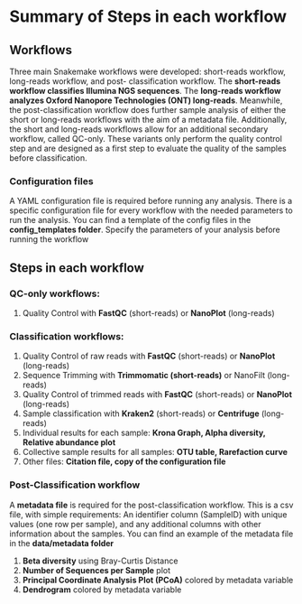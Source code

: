 # Summary of Steps in each workflow

## Workflows

Three main Snakemake workflows were developed: short-reads workflow, long-reads workflow, and post- classification workflow. The **short-reads workflow classifies Illumina NGS sequences**. The **long-reads workflow analyzes Oxford Nanopore Technologies (ONT) long-reads**. Meanwhile, the post-classification workflow does further sample analysis of either the short or long-reads workflows with the aim of a metadata file. Additionally, the short and long-reads workflows allow for an additional secondary workflow, called QC-only. These variants only perform the quality control step and are designed as a first step to evaluate the quality of the samples before classification.

### Configuration files
A YAML configuration file is required before running any analysis. There is a specific configuration file for every workflow with the needed parameters to run the analysis. You can find a template of the config files in the **config_templates folder**. Specify the parameters of your analysis before running the workflow

## Steps in each workflow

### QC-only workflows: 
1.	Quality Control with **FastQC** (short-reads) or **NanoPlot** (long-reads)

### Classification workflows:
1.	Quality Control of raw reads with **FastQC** (short-reads) or **NanoPlot** (long-reads)
2.	Sequence Trimming with **Trimmomatic (short-reads)** or NanoFilt (long-reads)
3.	Quality Control of trimmed reads with **FastQC** (short-reads) or **NanoPlot** (long-reads)
4.	Sample classification with **Kraken2** (short-reads) or **Centrifuge** (long-reads)
5.	Individual results for each sample: **Krona Graph, Alpha diversity, Relative abundance plot**
6.	Collective sample results for all samples: **OTU table, Rarefaction curve**
7.	Other files: **Citation file, copy of the configuration file** 

### Post-Classification workflow
A **metadata file** is required for the post-classification workflow. This is a csv file, with simple requirements: An identifier column (SampleID) with unique values (one row per sample), and any additional columns with other information about the samples. You can find an example of the metadata file in the **data/metadata folder** 

1.	**Beta diversity** using Bray-Curtis Distance 
2.	**Number of Sequences per Sample** plot 
3.	**Principal Coordinate Analysis Plot (PCoA)** colored by metadata variable 
4.	**Dendrogram** colored by metadata variable
